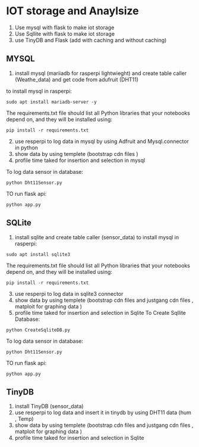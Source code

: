 #  IOT storage and Anaylsize

1. Use mysql with flask to make iot storage
2. Use Sqllite with flask to make iot storage
3. use TinyDB and Flask (add with caching and without caching)


## MYSQL
1. install mysql (mariiadb for rasperpi lightwieght) and create table caller (Weathe_data) and get code from adufruit (DHT11)

to install mysql in rasperpi:
```
sudo apt install mariadb-server -y
```
    
The requirements.txt file should list all Python libraries that your notebooks depend on, and they will be installed using: 
```
pip install -r requirements.txt
```
2. use resperpi to log data in mysql by using Adfruit and Mysql.connector in python
3. show data by using templete (bootstrap cdn files )
4. profile time taked for insertion and selection in mysql

To log data sensor in database:
```
python Dht11Sensor.py
```

TO run flask api:
```
python app.py
```




## SQLite
1. install sqlite and create table caller (sensor_data)
to install mysql in rasperpi:
```
sudo apt install sqlite3
```
    
The requirements.txt file should list all Python libraries that your notebooks depend on, and they will be installed using: 
```
pip install -r requirements.txt
```

3. use resperpi to log data in sqlite3 connector 
4. show data by using templete (bootstrap cdn files and justgang cdn files , matploit for graphing data )
5. profile time taked for insertion and selection in Sqlite 
To Create Sqllite Database:
```
python CreateSqliteDB.py
```
 
To log data sensor in database:
```
python Dht11Sensor.py
```

TO run flask api:
```
python app.py
```


## TinyDB
1. install TinyDB (sensor_data)
2. use resperpi to log data and insert it in tinydb by using DHT11 data (hum , Temp) 
3. show data by using templete (bootstrap cdn files and justgang cdn files , matploit for graphing data )
4. profile time taked for insertion and selection in Sqlite 
